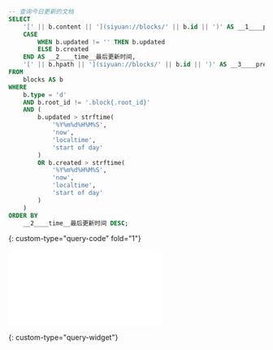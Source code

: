 ```sql
-- 查询今日更新的文档
SELECT
    '[' || b.content || '](siyuan://blocks/' || b.id || ')' AS __1____pre__文档标题,
    CASE
        WHEN b.updated != '' THEN b.updated
        ELSE b.created
    END AS __2____time__最后更新时间,
    '[' || b.hpath || '](siyuan://blocks/' || b.id || ')' AS __3____pre__文档路径
FROM
    blocks AS b
WHERE
    b.type = 'd'
    AND b.root_id != '.block{.root_id}'
    AND (
        b.updated > strftime(
            '%Y%m%d%H%M%S',
            'now',
            'localtime',
            'start of day'
        )
        OR b.created > strftime(
            '%Y%m%d%H%M%S',
            'now',
            'localtime',
            'start of day'
        )
    )
ORDER BY
    __2____time__最后更新时间 DESC;
```
{: custom-type="query-code" fold="1"}

<iframe src="/widgets/Query" data-src="/widgets/Query" data-subtype="widget" border="0" frameborder="no" framespacing="0" allowfullscreen="true"></iframe>

{: custom-type="query-widget"}

